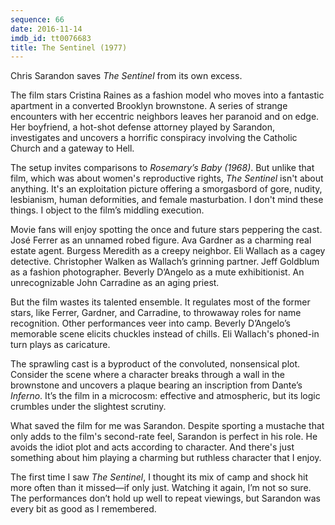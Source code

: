 ```yaml
---
sequence: 66
date: 2016-11-14
imdb_id: tt0076683
title: The Sentinel (1977)
---
```


Chris Sarandon saves _The Sentinel_ from its own excess.

The film stars Cristina Raines as a fashion model who moves into a fantastic apartment in a converted Brooklyn brownstone. A series of strange encounters with her eccentric neighbors leaves her paranoid and on edge. Her boyfriend, a hot-shot defense attorney played by Sarandon, investigates and uncovers a horrific conspiracy involving the Catholic Church and a gateway to Hell.

The setup invites comparisons to _Rosemary’s Baby (1968)_. But unlike that film, which was about women's reproductive rights, _The Sentinel_ isn't about anything. It's an exploitation picture offering a smorgasbord of gore, nudity, lesbianism, human deformities, and female masturbation. I don't mind these things. I object to the film’s middling execution.

Movie fans will enjoy spotting the once and future stars peppering the cast. José Ferrer as an unnamed robed figure. Ava Gardner as a charming real estate agent. Burgess Meredith as a creepy neighbor. Eli Wallach as a cagey detective. Christopher Walken as Wallach’s grinning partner. Jeff Goldblum as a fashion photographer. Beverly D’Angelo as a mute exhibitionist. An unrecognizable John Carradine as an aging priest.

But the film wastes its talented ensemble. It regulates most of the former stars, like Ferrer, Gardner, and Carradine, to throwaway roles for name recognition. Other performances veer into camp. Beverly D’Angelo’s memorable scene elicits chuckles instead of chills. Eli Wallach's phoned-in turn plays as caricature.

The sprawling cast is a byproduct of the convoluted, nonsensical plot. Consider the scene where a character breaks through a wall in the brownstone and uncovers a plaque bearing an inscription from Dante’s _Inferno_. It’s the film in a microcosm: effective and atmospheric, but its logic crumbles under the slightest scrutiny.

What saved the film for me was Sarandon. Despite sporting a mustache that only adds to the film's second-rate feel, Sarandon is perfect in his role. He avoids the idiot plot and acts according to character. And there's just something about him playing a charming but ruthless character that I enjoy.

The first time I saw _The Sentinel_, I thought its mix of camp and shock hit more often than it missed—if only just. Watching it again, I’m not so sure. The performances don’t hold up well to repeat viewings, but Sarandon was every bit as good as I remembered.